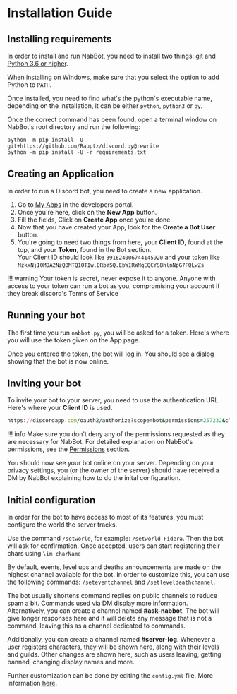 # Installation Guide
## Installing requirements
In order to install and run NabBot, you need to install two things: [git](https://git-scm.com/) and [Python 3.6 or higher](https://www.python.org/).

When installing on Windows, make sure that you select the option to add Python to `PATH`.

Once installed, you need to find what's the python's executable name, depending on the installation, it can be either `python`, `python3` or `py`.

Once the correct command has been found, open a terminal window on NabBot's root directory and run the following:

```shell
python -m pip install -U git+https://github.com/Rapptz/discord.py@rewrite
python -m pip install -U -r requirements.txt
```

## Creating an Application
In order to run a Discord bot, you need to create a new application.

1. Go to [My Apps](https://discordapp.com/developers/applications/me) in the developers portal.
2. Once you're here, click on the **New App** button.
3. Fill the fields, Click on **Create App** once you're done.
4. Now that you have created your App, look for the **Create a Bot User** button.
5. You're going to need two things from here, your **Client ID**, found at the top, and your **Token**, found in the Bot section.  
    Your Client ID should look like `391624006744145920` and your token like `MzkxNjI0MDA2NzQ0MTQ1OTIw.DRbYSQ.EbWIRWMqEQCYSBhlnNpG7FQLwZs`

!!! warning
    Your token is secret, never expose it to anyone. Anyone with access to your token can run a bot as you,
    compromising your account if they break discord's Terms of Service

## Running your bot
The first time you run `nabbot.py`, you will be asked for a token. Here's where you will use the token given on the App page.

Once you entered the token, the bot will log in. You should see a dialog showing that the bot is now online.

## Inviting your bot
To invite your bot to your server, you need to use the authentication URL. Here's where your **Client ID** is used.

```ruby
https://discordapp.com/oauth2/authorize?scope=bot&permissions=257232&client_id=CLIENT_ID_HERE
```

!!! info
    Make sure you don't deny any of the permissions requested as they are necessary for NabBot.
    For detailed explanation on NabBot's permissions, see the [Permissions](permissions.md) section.
    
You should now see your bot online on your server.
Depending on your privacy settings, you (or the owner of the server) should have received a DM by NabBot explaining how to do the inital configuration.

## Initial configuration
In order for the bot to have access to most of its features, you must configure the world the server tracks.

Use the command `/setworld`, for example: `/setworld Fidera`. Then the bot will ask for confirmation.
Once accepted, users can start registering their chars using `\im charName`

By default, events, level ups and deaths announcements are made on the highest channel available for the bot.
In order to customize this, you can use the following commands: `/seteventchannel` and `/setleveldeathchannel`.

The bot usually shortens command replies on public channels to reduce spam a bit.
Commands used via DM display more information.  
Alternatively, you can create a channel named **#ask-nabbot**.
The bot will give longer responses here and it will delete any message that is not a command, leaving this as a channel dedicated to commands.

Additionally, you can create a channel named **#server-log**. Whenever a user registers characters, they will be shown here, along with their levels and guilds.
Other changes are shown here, such as users leaving, getting banned, changing display names and more.

Further customization can be done by editing the `config.yml` file. More information [here](customizing/config.md).